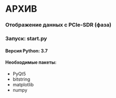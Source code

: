# АРХИВ


### Отображение данных с PCIe-SDR (фаза)

### Запуск: start.py

#### Версия Python: 3.7 
#### Необходимые пакеты:
- PyQt5
- bitstring
- matplotlib
- numpy


